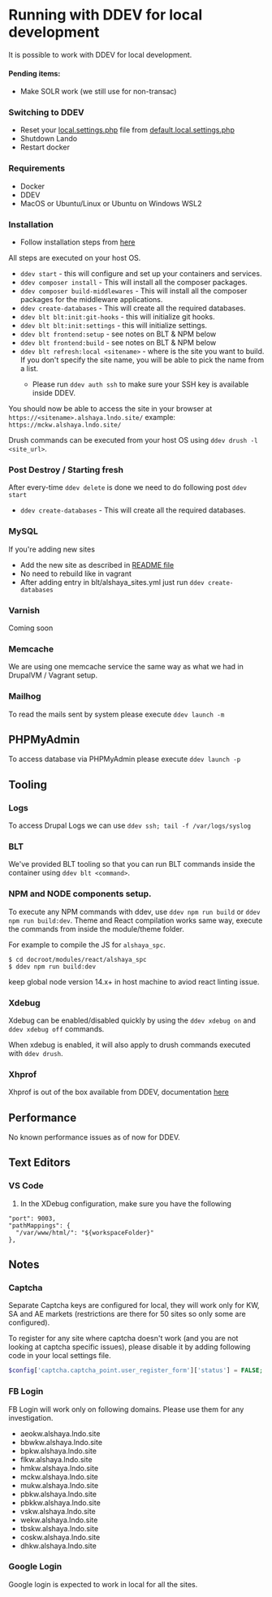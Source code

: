 # Running with DDEV for local development

It is possible to work with DDEV for local development.

#### Pending items:
* Make SOLR work (we still use for non-transac)

### Switching to DDEV
* Reset your [local.settings.php](docroot/sites/g/settings/local.settings.php) file
  from [default.local.settings.php](docroot/sites/default/settings/default.local.settings.php)
* Shutdown Lando
* Restart docker

### Requirements

* Docker
* DDEV
* MacOS or Ubuntu/Linux or Ubuntu on Windows WSL2

### Installation
* Follow installation steps from [here](https://ddev.readthedocs.io/en/latest/users/install/ddev-installation/)

All steps are executed on your host OS.

  * `ddev start` - this will configure and set up your containers and services.
  * `ddev composer install` - This will install all the composer packages.
  * `ddev composer build-middlewares` - This will install all the composer packages for the middleware applications.
  * `ddev create-databases` - This will create all the required databases.
  * `ddev blt blt:init:git-hooks` - this will initialize git hooks.
  * `ddev blt blt:init:settings` - this will initialize settings.
  * `ddev blt frontend:setup` - see notes on BLT & NPM below
  * `ddev blt frontend:build` - see notes on BLT & NPM below
  * `ddev blt refresh:local <sitename>` - where <sitename> is the site you want to build. If you don't specify the
     site name, you will be able to pick the name from a list.
     * Please run `ddev auth ssh` to make sure your SSH key is available inside DDEV.

You should now be able to access the site in your browser at `https://<sitename>.alshaya.lndo.site/`
example: `https://mckw.alshaya.lndo.site/`

Drush commands can be executed from your host OS using `ddev drush -l <site_url>`.

### Post Destroy / Starting fresh

After every-time `ddev delete` is done we need to do following post `ddev start`

* `ddev create-databases` - This will create all the required databases.


### MySQL

If you're adding new sites
* Add the new site as described in [README file](./README.md#create-a-new-site)
* No need to rebuild like in vagrant
* After adding entry in blt/alshaya_sites.yml just run `ddev create-databases`

### Varnish

Coming soon

### Memcache

We are using one memcache service the same way as what we had in DrupalVM / Vagrant setup.

### Mailhog

To read the mails sent by system please execute `ddev launch -m`

## PHPMyAdmin

To access database via PHPMyAdmin please execute `ddev launch -p`

## Tooling

### Logs

To access Drupal Logs we can use `ddev ssh; tail -f /var/logs/syslog`

### BLT

We've provided BLT tooling so that you can run BLT commands inside the container using `ddev blt <command>`.

### NPM and NODE components setup.

To execute any NPM commands with ddev, use `ddev npm run build` or `ddev npm run build:dev`.
Theme and React compilation works same way, execute the commands from inside the module/theme folder.

For example to compile the JS for `alshaya_spc`.
```
$ cd docroot/modules/react/alshaya_spc
$ ddev npm run build:dev
```

keep global node version 14.x+ in host machine to aviod react linting issue.

### Xdebug

Xdebug can be enabled/disabled quickly by using the `ddev xdebug on` and `ddev xdebug off` commands.

When xdebug is enabled, it will also apply to drush commands executed with `ddev drush`.

### Xhprof

Xhprof is out of the box available from DDEV, documentation [here](https://ddev.readthedocs.io/en/latest/users/debugging-profiling/xhprof-profiling/)

## Performance

No known performance issues as of now for DDEV.

## Text Editors
### VS Code
1. In the XDebug configuration, make sure you have the following
```
"port": 9003,
"pathMappings": {
  "/var/www/html/": "${workspaceFolder}"
},
```

## Notes

### Captcha
Separate Captcha keys are configured for local, they will work only for
KW, SA and AE markets (restrictions are there for 50 sites so only some
are configured).

To register for any site where captcha doesn't work (and you are not looking at
captcha specific issues), please disable it by adding following code in your
local settings file.

```php
$config['captcha.captcha_point.user_register_form']['status'] = FALSE;
```

### FB Login
FB Login will work only on following domains. Please use them for any
investigation.

* aeokw.alshaya.lndo.site
* bbwkw.alshaya.lndo.site
* bpkw.alshaya.lndo.site
* flkw.alshaya.lndo.site
* hmkw.alshaya.lndo.site
* mckw.alshaya.lndo.site
* mukw.alshaya.lndo.site
* pbkw.alshaya.lndo.site
* pbkkw.alshaya.lndo.site
* vskw.alshaya.lndo.site
* wekw.alshaya.lndo.site
* tbskw.alshaya.lndo.site
* coskw.alshaya.lndo.site
* dhkw.alshaya.lndo.site

### Google Login
Google login is expected to work in local for all the sites.
